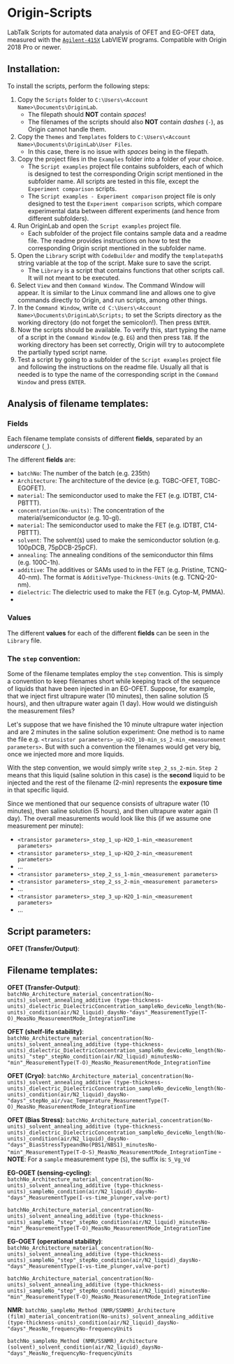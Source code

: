 # Origin-Scripts
LabTalk Scripts for automated data analysis of OFET and EG-OFET data, measured with the [`Agilent-415X`](https://github.com/OE-FET/Agilent-415X) LabVIEW programs. Compatible with Origin 2018 Pro or newer.

## Installation:
To install the scripts, perform the following steps:
1. Copy the `Scripts` folder to `C:\Users\<Account Name>\Documents\OriginLab`.
	- The filepath should **NOT** contain *spaces*!
	- The filenames of the scripts should also **NOT** contain *dashes* (`-`), as Origin cannot handle them.
2. Copy the `Themes` and `Templates` folders to `C:\Users\<Account Name>\Documents\OriginLab\User Files`.
	- In this case, there is no issue with *spaces* being in the filepath.
3. Copy the project files in the `Examples` folder into a folder of your choice.
	- The `Script examples` project file contains subfolders, each of which is designed to test the corresponding Origin script mentioned in the subfolder name. All scripts are tested in this file, except the `Experiment comparison` scripts.
	- The `Script examples - Experiment comparison` project file is only designed to test the `Experiment comparison` scripts, which compare experimental data between different experiments (and hence from different subfolders).
3. Run OriginLab and open the `Script examples` project file.
	- Each subfolder of the project file contains sample data and a readme file. The readme provides instructions on how to test the corresponding Origin script mentioned in the subfolder name.
4. Open the `Library` script with `CodeBuilder` and modify the `templatepath$` string variable at the top of the script. Make sure to save the script.
	- The `Library` is a script that contains functions that other scripts call. It will not meant to be executed.
5. Select `View` and then `Command Window`. The Command Window will appear. It is similar to the Linux command line and allows one to give commands directly to Origin, and run scripts, among other things.
6. In the `Command Window`, write `cd C:\Users\<Account Name>\Documents\OriginLab\Scripts;` to set the Scripts directory as the working directory (do not forget the semicolon!). Then press `ENTER`.
7. Now the scripts should be available. To verify this, start typing the name of a script in the `Command Window` (e.g. `EG`) and then press `TAB`. If the working directory has been set correctly, Origin will try to autocomplete the partially typed script name.
8. Test a script by going to a subfolder of the `Script examples` project file and following the instructions on the readme file. Usually all that is needed is to type the name of the corresponding script in the `Command Window` and press `ENTER`.

## Analysis of filename templates:

### Fields
Each filename template consists of different **fields**, separated by an *underscore* (`_`).

The different **fields** are:
- `batchNo`: The number of the batch (e.g. 235th)
- `Architecture`: The architecture of the device (e.g. TGBC-OFET, TGBC-EGOFET).
- `material`: The semiconductor used to make the FET (e.g. IDTBT, C14-PBTTT).
- `concentration(No-units)`: The concentration of the material/semiconductor (e.g. 10-gl).
- `material`: The semiconductor used to make the FET (e.g. IDTBT, C14-PBTTT).
- `solvent`: The solvent(s) used to make the semiconductor solution (e.g. 100pDCB, 75pDCB-25pCF).
- `annealing`: The annealing conditions of the semiconductor thin films (e.g. 100C-1h).
- `additive`: The additives or SAMs used to in the FET (e.g. Pristine, TCNQ-40-nm). The format is `AdditiveType-Thickness-Units` (e.g. TCNQ-20-nm).
- `dielectric`: The dielectric used to make the FET (e.g. Cytop-M, PMMA).
- 


### Values
The different **values** for each of the different **fields** can be seen in the `Library` file.



### The `step` convention:

Some of the filename templates employ the `step` convention. This is simply a convention to keep filenames short while keeping track of the sequence of liquids that have been injected in an EG-OFET. Suppose, for example, that we inject first ultrapure water (10 minutes), then saline solution (5 hours), and then ultrapure water again (1 day). How would we distinguish the measurement files?

Let's suppose that we have finished the 10 minute ultrapure water injection and are 2 minutes in the saline solution experiment: One method is to name the file e.g. `<transistor parameters>_up-H2O_10-min_ss_2-min_<measurement parameters>`. But with such a convention the filenames would get very big, once we injected more and more liquids.

With the step convention, we would simply write `step_2_ss_2-min`. `Step 2` means that this liquid (saline solution in this case) is the **second** liquid to be injected and the rest of the filename (2-min) represents the **exposure time** in that specific liquid.

Since we mentioned that our sequence consists of ultrapure water (10 minutes), then saline solution (5 hours), and then ultrapure water again (1 day). The overall measurements would look like this (if we assume one measurement per minute):
- `<transistor parameters>_step_1_up-H2O_1-min_<measurement parameters>`
- `<transistor parameters>_step_1_up-H2O_2-min_<measurement parameters>`
- ...
- `<transistor parameters>_step_2_ss_1-min_<measurement parameters>`
- `<transistor parameters>_step_2_ss_2-min_<measurement parameters>`
- ...
- `<transistor parameters>_step_3_up-H2O_1-min_<measurement parameters>`
- ...

## Script parameters:

**OFET (Transfer/Output)**:


## Filename templates:

**OFET (Transfer-Output)**:
`batchNo_Architecture_material_concentration(No-units)_solvent_annealing_additive (type-thickness-units)_dielectric_DielectricConcentration_sampleNo_deviceNo_length(No-units)_condition(air/N2_liquid)_daysNo-"days"_MeasurementType(T-O)_MeasNo_MeasurementMode_IntegrationTime`

**OFET (shelf-life stability)**:
`batchNo_Architecture_material_concentration(No-units)_solvent_annealing_additive (type-thickness-units)_dielectric_DielectricConcentration_sampleNo_deviceNo_length(No-units)_"step"_stepNo_condition(air/N2_liquid)_minutesNo-"min"_MeasurementType(T-O)_MeasNo_MeasurementMode_IntegrationTime`

**OFET (Cryo)**:
`batchNo_Architecture_material_concentration(No-units)_solvent_annealing_additive (type-thickness-units)_dielectric_DielectricConcentration_sampleNo_deviceNo_length(No-units)_condition(air/N2_liquid)_daysNo-"days"_stepNo_air/vac_Temperature_MeasurementType(T-O)_MeasNo_MeasurementMode_IntegrationTime`

**OFET (Bias Stress)**:
`batchNo_Architecture_material_concentration(No-units)_solvent_annealing_additive (type-thickness-units)_dielectric_DielectricConcentration_sampleNo_deviceNo_length(No-units)_condition(air/N2_liquid)_daysNo-"days"_BiasStressTypeandNo(PBS1/NBS1)_minutesNo-"min"_MeasurementType(T-O-S)_MeasNo_MeasurementMode_IntegrationTime`
	- **NOTE**: For a `sample` measurement type (`S`), the suffix is: `S_Vg_Vd`

**EG-OGET (sensing-cycling)**:
`batchNo_Architecture_material_concentration(No-units)_solvent_annealing_additive (type-thickness-units)_sampleNo_condition(air/N2_liquid)_daysNo-"days"_MeasurementType(I-vs-time_plunger,valve-port)`

`batchNo_Architecture_material_concentration(No-units)_solvent_annealing_additive (type-thickness-units)_sampleNo_"step"_stepNo_condition(air/N2_liquid)_minutesNo-"min"_MeasurementType(T-O)_MeasNo_MeasurementMode_IntegrationTime`

**EG-OGET (operational stability)**:
`batchNo_Architecture_material_concentration(No-units)_solvent_annealing_additive (type-thickness-units)_sampleNo_"step"_stepNo_condition(air/N2_liquid)_daysNo-"days"_MeasurementType(I-vs-time_plunger,valve-port)`

`batchNo_Architecture_material_concentration(No-units)_solvent_annealing_additive (type-thickness-units)_sampleNo_"step"_stepNo_condition(air/N2_liquid)_minutesNo-"min"_MeasurementType(T-O)_MeasNo_MeasurementMode_IntegrationTime`

**NMR**:
`batchNo_sampleNo_Method (NMR/SSNMR)_Architecture (film)_material_concentration(No-units)_solvent_annealing_additive (type-thickness-units)_condition(air/N2_liquid)_daysNo-"days"_MeasNo_frequencyNo-frequencyUnits`

`batchNo_sampleNo_Method (NMR/SSNMR)_Architecture (solvent)_solvent_condition(air/N2_liquid)_daysNo-"days"_MeasNo_frequencyNo-frequencyUnits`